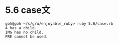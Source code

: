 # 5.6 case文

```
goh@goh ~/s/g/u/enjoyable_ruby> ruby 5.6/case.rb
A has a child.
IMG has no child.
PRE cannot be used.
```

